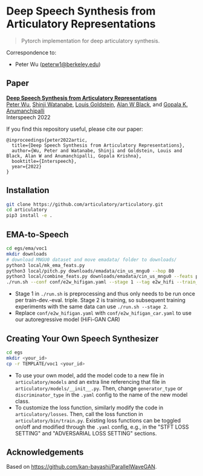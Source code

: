 # Deep Speech Synthesis from Articulatory Representations

> Pytorch implementation for deep articulatory synthesis.

Correspondence to: 

  - Peter Wu (peterw1@berkeley.edu)

## Paper

[**Deep Speech Synthesis from Articulatory Representations**](http://arxiv.org/abs/2209.06337)<br>
[Peter Wu](https://peter.onrender.com/), [Shinji Watanabe](https://sites.google.com/view/shinjiwatanabe), [Louis Goldstein](https://sail.usc.edu/~lgoldste/me/), [Alan W Black](https://www.cs.cmu.edu/~awb/), and [Gopala K. Anumanchipalli](https://www2.eecs.berkeley.edu/Faculty/Homepages/gopala.html)<br>
Interspeech 2022

If you find this repository useful, please cite our paper:

```
@inproceedings{peter2022artic,
  title={Deep Speech Synthesis from Articulatory Representations},
  author={Wu, Peter and Watanabe, Shinji and Goldstein, Louis and Black, Alan W and Anumanchipalli, Gopala Krishna},
  booktitle={Interspeech},
  year={2022}
}
```

## Installation

```bash
git clone https://github.com/articulatory/articulatory.git
cd articulatory
pip3 install -e .
```

## EMA-to-Speech

```bash
cd egs/ema/voc1
mkdir downloads
# download MNGU0 dataset and move emadata/ folder to downloads/
python3 local/mk_ema_feats.py
python3 local/pitch.py downloads/emadata/cin_us_mngu0 --hop 80
python3 local/combine_feats.py downloads/emadata/cin_us_mngu0 --feats pitch actions -o fnema
./run.sh --conf conf/e2w_hifigan.yaml --stage 1 --tag e2w_hifi --train_set mngu0_train_fnema --dev_set mngu0_val_fnema --eval_set mngu0_test_fnema
```

- Stage 1 in `./run.sh` is preprocessing and thus only needs to be run once per train-dev.-eval. triple. Stage 2 is training, so subsequent training experiments with the same data can use `./run.sh --stage 2`.
- Replace `conf/e2w_hifigan.yaml` with `conf/e2w_hifigan_car.yaml` to use our autoregressive model (HiFi-GAN CAR)

## Creating Your Own Speech Synthesizer

```bash
cd egs
mkdir <your_id>
cp -r TEMPLATE/voc1 <your_id>
```

- To use your own model, add the model code to a new file in `articulatory/models` and an extra line referencing that file in `articulatory/models/__init__.py`. Then, change `generator_type` or `discriminator_type` in the `.yaml` config to the name of the new model class.
- To customize the loss function, similarly modify the code in `articulatory/losses`. Then, call the loss function in `articulatory/bin/train.py`. Existing loss functions can be toggled on/off and modified through the `.yaml` config, e.g., in the "STFT LOSS SETTING" and "ADVERSARIAL LOSS SETTING" sections.

## Acknowledgements

Based on https://github.com/kan-bayashi/ParallelWaveGAN.
